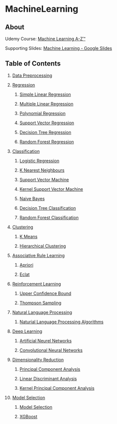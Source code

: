 # MachineLearning

## About
Udemy Course: [Machine Learning A-Z™](https://www.udemy.com/machinelearning/)

Supporting Slides: [Machine Learning - Google Slides](https://docs.google.com/presentation/d/1Q0yDF2-DcekFf7RLrJy6impnsXEff4YrWP-9afUhiBg/edit#slide=id.p)

## Table of Contents
1. [Data Preprocessing](https://github.com/HippoEug/MachineLearning/tree/master/DataPreprocessing)
2. [Regression](https://github.com/HippoEug/MachineLearning/tree/master/Regression)

    1. [Simple Linear Regression](https://github.com/HippoEug/MachineLearning/tree/master/Regression/SimpleLinearRegression)
    
    2. [Multiple Linear Regression](https://github.com/HippoEug/MachineLearning/tree/master/Regression/MultipleLinearRegression)
    
    3. [Polynomial Regression](https://github.com/HippoEug/MachineLearning/tree/master/Regression/PolynomialRegression)
    
    4. [Support Vector Regression](https://github.com/HippoEug/MachineLearning/tree/master/Regression/DecisionTreeAlgorithm)
    
    5. [Decision Tree Regression](https://github.com/HippoEug/MachineLearning/tree/master/Regression/DecisionTreeRegression)
    
    6. [Random Forest Regression]()
    
3. [Classification]()

    1. [Logistic Regression]()
    
    2. [K Nearest Neighbours]()
    
    3. [Support Vector Machine]()

    4. [Kernel Support Vector Machine]()
    
    5. [Naive Bayes]()
    
    6. [Decision Tree Classification]()
    
    7. [Random Forest Classification]()
    
4. [Clustering]()

    1. [K Means]()
    
    2. [Hierarchical Clustering]()
    
5. [Associative Rule Learning]()

    1. [Apriori]()
    
    2. [Eclat]()
    
6. [Reinforcement Learning]()

    1. [Upper Confidence Bound]()
    
    2. [Thompson Sampling]()
    
7. [Natural Language Processing]()

    1. [Naturial Language Processing Algorithms]()
    
8. [Deep Learning]()

    1. [Artificial Neurel Networks]()
    
    2. [Convolutional Neural Networks]()
    
9. [Dimensionality Reduction]()

    1. [Principal Component Analysis]()
    
    2. [Linear Discriminant Analysis]()
    
    3. [Kernel Principal Component Analysis]()
    
10. [Model Selection]()

    1. [Model Selection]()
    
    2. [XGBoost]()
    
    
